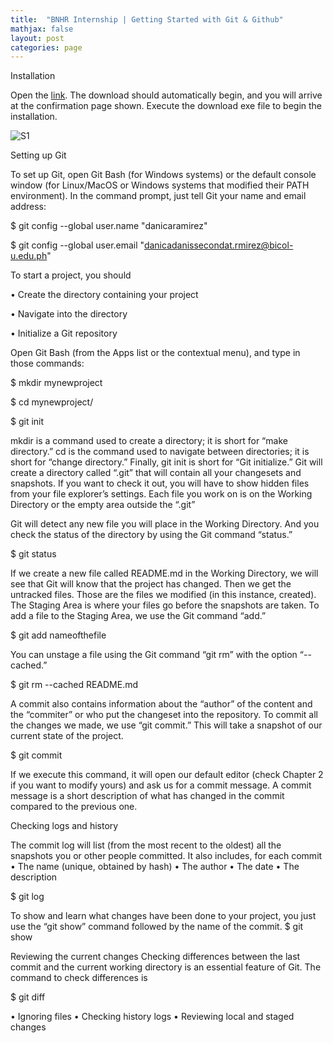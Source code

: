 ```yaml
---
title:  "BNHR Internship | Getting Started with Git & Github"
mathjax: false
layout: post
categories: page
---
```



Installation

Open the [link](https://git-scm.com/download/win). The download should automatically begin, and you will arrive at the confirmation page shown. Execute the download exe file to begin the installation. 


![S1](https://user-images.githubusercontent.com/90082311/135712513-ce845d9d-2679-4b7e-ace3-79652b039e64.png)



Setting up Git

To set up Git, open Git Bash (for Windows systems) or the default console window (for Linux/MacOS or Windows systems that modified their PATH environment). In the command prompt, just tell Git your name and email address: 

$ git config --global user.name "danicaramirez"

$ git config --global user.email "danicadanissecondat.rmirez@bicol-u.edu.ph" 


To start a project, you should

•	Create the directory containing your project 

•	Navigate into the directory 

•	Initialize a Git repository 

Open Git Bash (from the Apps list or the contextual menu), and type in those commands: 

$ mkdir mynewproject

$ cd mynewproject/

$ git init

mkdir is a command used to create a directory; it is short for “make directory.” cd is the command used to navigate between directories; it is short for “change directory.” Finally, git init is short for “Git initialize.” Git will create a directory called “.git” that will contain all your changesets and snapshots. If you want to check it out, you will have to show hidden files from your file explorer’s settings. Each file you work on is on the Working Directory or the empty area outside the “.git” 

Git will detect any new file you will place in the Working Directory. And you check the status of the directory by using the Git command “status.” 

$ git status 

If we create a new file called README.md in the Working Directory, we will see that Git will know that the project has changed. Then we get the untracked files. Those are the files we modified (in this instance, created). The Staging Area is where your files go before the snapshots are taken. 
To add a file to the Staging Area, we use the Git command “add.” 

$ git add nameofthefile

You can unstage a file using the Git command “git rm” with the option “--cached.” 

$ git rm --cached README.md 


A commit also contains information about the “author” of the content and the “commiter” or who put the changeset into the repository. 
To commit all the changes we made, we use “git commit.” This will take a snapshot of our current state of the project. 

$ git commit 

If we execute this command, it will open our default editor (check Chapter 2 if you want to modify yours) and ask us for a commit message. A commit message is a short description of what has changed in the commit compared to the previous one. 

Checking logs and history 

The commit log will list (from the most recent to the oldest) all the snapshots you or other people committed. It also includes, for each commit 
•	The name (unique, obtained by hash) 
•	The author 
•	The date 
•	The description 

$ git log 

To show and learn what changes have been done to your project, you just use the “git show” command followed by the name of the commit. 
$ git show <name>

Reviewing the current changes 
Checking differences between the last commit and the current working directory is an essential feature of Git. The command to check differences is 

$ git diff 

•	Ignoring files 
•	Checking history logs 
•	Reviewing local and staged changes 












